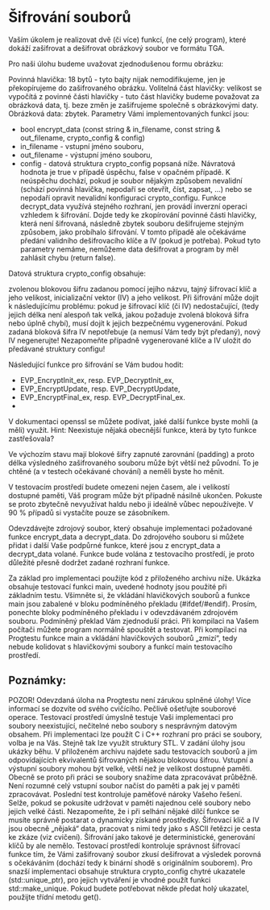 # Šifrování souborů

Vaším úkolem je realizovat dvě (či více) funkcí, (ne celý program), které dokáží zašifrovat a dešifrovat obrázkový soubor ve formátu TGA.

Pro naši úlohu budeme uvažovat zjednodušenou formu obrázku:

Povinná hlavička: 18 bytů - tyto bajty nijak nemodifikujeme, jen je překopírujeme do zašifrovaného obrázku.
Volitelná část hlavičky: velikost se vypočítá z povinné části hlavičky - tuto část hlavičky budeme považovat za obrázková data, tj. beze změn je zašifrujeme společně s obrázkovými daty.
Obrázková data: zbytek.
Parametry Vámi implementovaných funkcí jsou:

 - bool encrypt_data (const string & in_filename, const string & out_filename, crypto_config & config)
 - in_filename - vstupní jméno souboru,
 - out_filename - výstupní jméno souboru,
 - config - datová struktura crypto_config popsaná níže.
Návratová hodnota je true v případě úspěchu, false v opačném případě. K neúspěchu dochází, pokud je soubor nějakým způsobem nevalidní (schází povinná hlavička, nepodaří se otevřít, číst, zapsat, …) nebo se nepodaří opravit nevalidní konfiguraci crypto_configu.
Funkce decrypt_data využívá stejného rozhraní, jen provádí inverzní operaci vzhledem k šifrování. Dojde tedy ke zkopírování povinné části hlavičky, která není šifrovaná, následně zbytek souboru dešifrujeme stejným způsobem, jako probíhalo šifrování. V tomto případě ale očekáváme předání validního dešifrovacího klíče a IV (pokud je potřeba). Pokud tyto parametry nemáme, nemůžeme data dešifrovat a program by měl zahlásit chybu (return false).

Datová struktura crypto_config obsahuje:

zvolenou blokovou šifru zadanou pomocí jejího názvu,
tajný šifrovací klíč a jeho velikost,
inicializační vektor (IV) a jeho velikost.
Při šifrování může dojít k následujícímu problému: pokud je šifrovací klíč (či IV) nedostačující, (tedy jejich délka není alespoň tak velká, jakou požaduje zvolená bloková šifra nebo úplně chybí), musí dojít k jejich bezpečnému vygenerování. Pokud zadaná bloková šifra IV nepotřebuje (a nemusí Vám tedy být předaný), nový IV negenerujte! Nezapomeňte případně vygenerované klíče a IV uložit do předávané struktury configu!

Následující funkce pro šifrování se Vám budou hodit:

 - EVP_EncryptInit_ex, resp. EVP_DecryptInit_ex,
 - EVP_EncryptUpdate, resp. EVP_DecryptUpdate,
 - EVP_EncryptFinal_ex, resp. EVP_DecryptFinal_ex.
 - 
V dokumentaci openssl se můžete podívat, jaké další funkce byste mohli (a měli) využít. Hint: Neexistuje nějaká obecnější funkce, která by tyto funkce zastřešovala?

Ve výchozím stavu mají blokové šifry zapnuté zarovnání (padding) a proto délka výsledného zašifrovaného souboru může být větší než původní. To je chtěné (a v testech očekávané chování) a neměli byste ho měnit.

V testovacím prostředí budete omezeni nejen časem, ale i velikostí dostupné paměti, Váš program může být případně násilně ukončen. Pokuste se proto zbytečně nevyužívat haldu nebo ji ideálně vůbec nepoužívejte. V 90 % případů si vystačíte pouze se zásobníkem.

Odevzdávejte zdrojový soubor, který obsahuje implementaci požadované funkce encrypt_data a decrypt_data. Do zdrojového souboru si můžete přidat i další Vaše podpůrné funkce, které jsou z encrypt_data a decrypt_data volané. Funkce bude volána z testovacího prostředí, je proto důležité přesně dodržet zadané rozhraní funkce.

Za základ pro implementaci použijte kód z přiloženého archivu níže. Ukázka obsahuje testovací funkci main, uvedené hodnoty jsou použité při základním testu. Všimněte si, že vkládání hlavičkových souborů a funkce main jsou zabalené v bloku podmíněného překladu (#ifdef/#endif). Prosím, ponechte bloky podmíněného překladu i v odevzdávaném zdrojovém souboru. Podmíněný překlad Vám zjednoduší práci. Při kompilaci na Vašem počítači můžete program normálně spouštět a testovat. Při kompilaci na Progtestu funkce main a vkládání hlavičkových souborů „zmizí“, tedy nebude kolidovat s hlavičkovými soubory a funkcí main testovacího prostředí.

## Poznámky:

POZOR! Odevzdaná úloha na Progtestu není zárukou splněné úlohy! Více informací se dozvíte od svého cvičícího.
Pečlivě ošetřujte souborové operace. Testovací prostředí úmyslně testuje Vaši implementaci pro soubory neexistující, nečitelné nebo soubory s nesprávným datovým obsahem.
Při implementaci lze použít C i C++ rozhraní pro práci se soubory, volba je na Vás. Stejně tak lze využít struktury STL.
V zadání úlohy jsou ukázky běhu. V přiloženém archivu najdete sadu testovacích souborů a jim odpovídajících ekvivalentů šifrovaných nějakou blokovou šifrou.
Vstupní a výstupní soubory mohou být velké, větší než je velikost dostupné paměti. Obecně se proto při práci se soubory snažíme data zpracovávat průběžně. Není rozumné celý vstupní soubor načíst do paměti a pak jej v paměti zpracovávat. Poslední test kontroluje paměťové nároky Vašeho řešení. Selže, pokud se pokusíte udržovat v paměti najednou celé soubory nebo jejich velké části.
Nezapomeňte, že i při selhání nějaké dílčí funkce se musíte správně postarat o dynamicky získané prostředky.
Šifrovací klíč a IV jsou obecně „nějaká“ data, pracovat s nimi tedy jako s ASCII řetězci je cesta ke zkáze (viz cvičení).
Šifrování jako takové je deterministické, generování klíčů by ale nemělo. Testovací prostředí kontroluje správnost šifrovací funkce tím, že Vámi zašifrovaný soubor zkusí dešifrovat a výsledek porovná s očekáváním (dochází tedy k binární shodě s originálním souborem).
Pro snazší implementaci obsahuje struktura crypto_config chytré ukazatele (std::unique_ptr), pro jejich vytváření je vhodné použít funkci std::make_unique. Pokud budete potřebovat někde předat holý ukazatel, použijte třídní metodu get().
